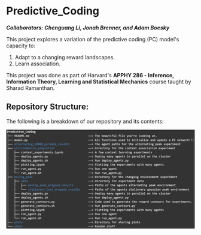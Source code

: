 # Predictive_Coding
***Collaborators: Chenguang Li, Jonah Brenner, and Adam Boesky***

This project explores a variation of the predictive coding (PC) model's capacity to:
1. Adapt to a changing reward landscapes.
2. Learn association.

This project was done as part of Harvard's **APPHY 286 - Inference, Information Theory, Learning and Statistical Mechanics** course taught by Sharad Ramanthan.

## Repository Structure:
The following is a breakdown of our repository and its contents:

![](other/repo_structure.png)
